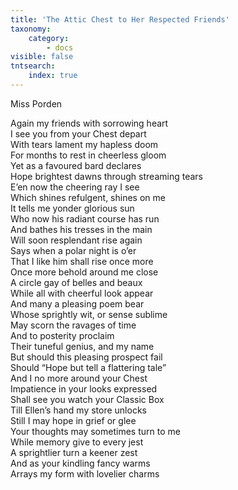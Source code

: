 ```yaml
---
title: 'The Attic Chest to Her Respected Friends'
taxonomy:
    category:
        - docs
visible: false
tntsearch:
    index: true
---
```


<div class="author">Miss Porden</div>

Again my friends with sorrowing heart  
I see you from your Chest depart  
With tears lament my hapless doom  
For months to rest in cheerless gloom  
Yet as a favoured bard declares  
Hope brightest dawns through streaming tears  
E’en now the cheering ray I see  
Which shines refulgent, shines on me  
It tells me yonder glorious sun  
Who now his radiant course has run  
And bathes his tresses in the main  
Will soon resplendant rise again  
Says when a polar night is o’er  
That I like him shall rise once more  
Once more behold around me close  
A circle gay of belles and beaux  
While all with cheerful look appear  
And many a pleasing poem bear  
Whose sprightly wit, or sense sublime  
May scorn the ravages of time  
And to posterity proclaim  
Their tuneful genius, and my name  
But should this pleasing prospect fail  
Should “Hope but tell a flattering tale”  
And I no more around your Chest  
Impatience in your looks expressed  
Shall see you watch your Classic Box  
Till Ellen’s hand my store unlocks  
Still I may hope in grief or glee  
Your thoughts may sometimes turn to me  
While memory give to every jest  
A sprightlier turn a keener zest  
And as your kindling fancy warms  
Arrays my form with lovelier charms  